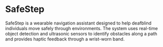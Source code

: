# SafeStep
SafeStep is a wearable navigation assistant designed to help deafblind individuals move safely through environments. The system uses real-time object detection and ultrasonic sensors to identify obstacles along a path and provides haptic feedback through a wrist-worn band.
